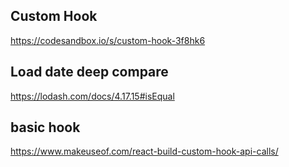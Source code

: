 ## Custom Hook
https://codesandbox.io/s/custom-hook-3f8hk6

## Load date deep compare
https://lodash.com/docs/4.17.15#isEqual

## basic hook 
https://www.makeuseof.com/react-build-custom-hook-api-calls/